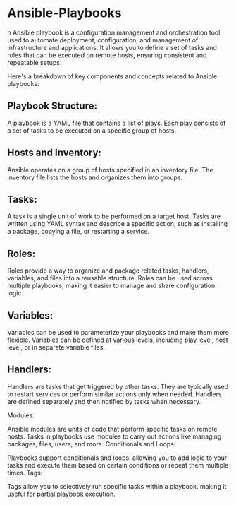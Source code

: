 # Ansible-Playbooks
n Ansible playbook is a configuration management and orchestration tool used to automate deployment, configuration, and management of infrastructure and applications. It allows you to define a set of tasks and roles that can be executed on remote hosts, ensuring consistent and repeatable setups.

Here's a breakdown of key components and concepts related to Ansible playbooks:

## Playbook Structure:

A playbook is a YAML file that contains a list of plays.
Each play consists of a set of tasks to be executed on a specific group of hosts.

## Hosts and Inventory:

Ansible operates on a group of hosts specified in an inventory file.
The inventory file lists the hosts and organizes them into groups.

## Tasks:

A task is a single unit of work to be performed on a target host.
Tasks are written using YAML syntax and describe a specific action, such as installing a package, copying a file, or restarting a service.

## Roles:

Roles provide a way to organize and package related tasks, handlers, variables, and files into a reusable structure.
Roles can be used across multiple playbooks, making it easier to manage and share configuration logic.

## Variables:

Variables can be used to parameterize your playbooks and make them more flexible.
Variables can be defined at various levels, including play level, host level, or in separate variable files.

## Handlers:

Handlers are tasks that get triggered by other tasks. They are typically used to restart services or perform similar actions only when needed.
Handlers are defined separately and then notified by tasks when necessary.

Modules:

Ansible modules are units of code that perform specific tasks on remote hosts.
Tasks in playbooks use modules to carry out actions like managing packages, files, users, and more.
Conditionals and Loops:

Playbooks support conditionals and loops, allowing you to add logic to your tasks and execute them based on certain conditions or repeat them multiple times.
Tags:

Tags allow you to selectively run specific tasks within a playbook, making it useful for partial playbook execution.
